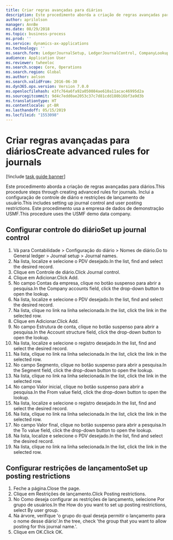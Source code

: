 ```yaml
---
title: Criar regras avançadas para diários
description: Este procedimento aborda a criação de regras avançadas para diários.
author: aprilolson
manager: AnnBe
ms.date: 08/29/2018
ms.topic: business-process
ms.prod: ''
ms.service: dynamics-ax-applications
ms.technology: ''
ms.search.form: LedgerJournalSetup, LedgerJournalControl, CompanyLookup, LedgerJournalPostControl
audience: Application User
ms.reviewer: twheeloc
ms.search.scope: Core, Operations
ms.search.region: Global
ms.author: aolson
ms.search.validFrom: 2016-06-30
ms.dyn365.ops.version: Version 7.0.0
ms.openlocfilehash: e3fc764a6fa92a050084ae610a11acac46995d2a
ms.sourcegitcommit: 9d4c7edd0ae2053c37c7d81cdd180b16bf3a9d3b
ms.translationtype: HT
ms.contentlocale: pt-BR
ms.lasthandoff: 05/15/2019
ms.locfileid: "1553098"
---
```

# <a name="create-advanced-rules-for-journals"></a><span data-ttu-id="94c8b-103">Criar regras avançadas para diários</span><span class="sxs-lookup"><span data-stu-id="94c8b-103">Create advanced rules for journals</span></span>

[!include [task guide banner](../../includes/task-guide-banner.md)]

<span data-ttu-id="94c8b-104">Este procedimento aborda a criação de regras avançadas para diários.</span><span class="sxs-lookup"><span data-stu-id="94c8b-104">This procedure steps through creating advanced rules for journals.</span></span> <span data-ttu-id="94c8b-105">Inclui a configuração de controle de diário e restrições de lançamento de usuário.</span><span class="sxs-lookup"><span data-stu-id="94c8b-105">This includes setting up journal control and user posting restrictions.</span></span> <span data-ttu-id="94c8b-106">Este procedimento usa a empresa de dados de demonstração USMF.</span><span class="sxs-lookup"><span data-stu-id="94c8b-106">This procedure uses the USMF demo data company.</span></span>


## <a name="set-up-journal-control"></a><span data-ttu-id="94c8b-107">Configurar controle do diário</span><span class="sxs-lookup"><span data-stu-id="94c8b-107">Set up journal control</span></span>
1. <span data-ttu-id="94c8b-108">Vá para Contabilidade > Configuração do diário > Nomes de diário.</span><span class="sxs-lookup"><span data-stu-id="94c8b-108">Go to General ledger > Journal setup > Journal names.</span></span>
2. <span data-ttu-id="94c8b-109">Na lista, localize e selecione o PDV desejado.</span><span class="sxs-lookup"><span data-stu-id="94c8b-109">In the list, find and select the desired record.</span></span>
3. <span data-ttu-id="94c8b-110">Clique em Controle de diário.</span><span class="sxs-lookup"><span data-stu-id="94c8b-110">Click Journal control.</span></span>
4. <span data-ttu-id="94c8b-111">Clique em Adicionar.</span><span class="sxs-lookup"><span data-stu-id="94c8b-111">Click Add.</span></span>
5. <span data-ttu-id="94c8b-112">No campo Contas da empresa, clique no botão suspenso para abrir a pesquisa.</span><span class="sxs-lookup"><span data-stu-id="94c8b-112">In the Company accounts field, click the drop-down button to open the lookup.</span></span>
6. <span data-ttu-id="94c8b-113">Na lista, localize e selecione o PDV desejado.</span><span class="sxs-lookup"><span data-stu-id="94c8b-113">In the list, find and select the desired record.</span></span>
7. <span data-ttu-id="94c8b-114">Na lista, clique no link na linha selecionada.</span><span class="sxs-lookup"><span data-stu-id="94c8b-114">In the list, click the link in the selected row.</span></span>
8. <span data-ttu-id="94c8b-115">Clique em Adicionar.</span><span class="sxs-lookup"><span data-stu-id="94c8b-115">Click Add.</span></span>
9. <span data-ttu-id="94c8b-116">No campo Estrutura de conta, clique no botão suspenso para abrir a pesquisa.</span><span class="sxs-lookup"><span data-stu-id="94c8b-116">In the Account structure field, click the drop-down button to open the lookup.</span></span>
10. <span data-ttu-id="94c8b-117">Na lista, localize e selecione o registro desejado.</span><span class="sxs-lookup"><span data-stu-id="94c8b-117">In the list, find and select the desired record.</span></span>
11. <span data-ttu-id="94c8b-118">Na lista, clique no link na linha selecionada.</span><span class="sxs-lookup"><span data-stu-id="94c8b-118">In the list, click the link in the selected row.</span></span>
12. <span data-ttu-id="94c8b-119">No campo Segmento, clique no botão suspenso para abrir a pesquisa.</span><span class="sxs-lookup"><span data-stu-id="94c8b-119">In the Segment field, click the drop-down button to open the lookup.</span></span>
13. <span data-ttu-id="94c8b-120">Na lista, clique no link na linha selecionada.</span><span class="sxs-lookup"><span data-stu-id="94c8b-120">In the list, click the link in the selected row.</span></span>
14. <span data-ttu-id="94c8b-121">No campo Valor inicial, clique no botão suspenso para abrir a pesquisa.</span><span class="sxs-lookup"><span data-stu-id="94c8b-121">In the From value field, click the drop-down button to open the lookup.</span></span>
15. <span data-ttu-id="94c8b-122">Na lista, localize e selecione o registro desejado.</span><span class="sxs-lookup"><span data-stu-id="94c8b-122">In the list, find and select the desired record.</span></span>
16. <span data-ttu-id="94c8b-123">Na lista, clique no link na linha selecionada.</span><span class="sxs-lookup"><span data-stu-id="94c8b-123">In the list, click the link in the selected row.</span></span>
17. <span data-ttu-id="94c8b-124">No campo Valor final, clique no botão suspenso para abrir a pesquisa.</span><span class="sxs-lookup"><span data-stu-id="94c8b-124">In the To value field, click the drop-down button to open the lookup.</span></span>
18. <span data-ttu-id="94c8b-125">Na lista, localize e selecione o PDV desejado.</span><span class="sxs-lookup"><span data-stu-id="94c8b-125">In the list, find and select the desired record.</span></span>
19. <span data-ttu-id="94c8b-126">Na lista, clique no link na linha selecionada.</span><span class="sxs-lookup"><span data-stu-id="94c8b-126">In the list, click the link in the selected row.</span></span>

## <a name="set-up-posting-restrictions"></a><span data-ttu-id="94c8b-127">Configurar restrições de lançamento</span><span class="sxs-lookup"><span data-stu-id="94c8b-127">Set up posting restrictions</span></span>
1. <span data-ttu-id="94c8b-128">Feche a página.</span><span class="sxs-lookup"><span data-stu-id="94c8b-128">Close the page.</span></span>
2. <span data-ttu-id="94c8b-129">Clique em Restrições de lançamento.</span><span class="sxs-lookup"><span data-stu-id="94c8b-129">Click Posting restrictions.</span></span>
3. <span data-ttu-id="94c8b-130">No Como deseja configurar as restrições de lançamento, selecione Por grupo de usuários.</span><span class="sxs-lookup"><span data-stu-id="94c8b-130">In the How do you want to set up posting restrictions, select By user group.</span></span>
4. <span data-ttu-id="94c8b-131">Na árvore, verifique 'o grupo do qual deseja permitir o lançamento para o nome desse diário'.</span><span class="sxs-lookup"><span data-stu-id="94c8b-131">In the tree, check 'the group that you want to allow posting for this journal name.'.</span></span>
5. <span data-ttu-id="94c8b-132">Clique em OK.</span><span class="sxs-lookup"><span data-stu-id="94c8b-132">Click OK.</span></span>


